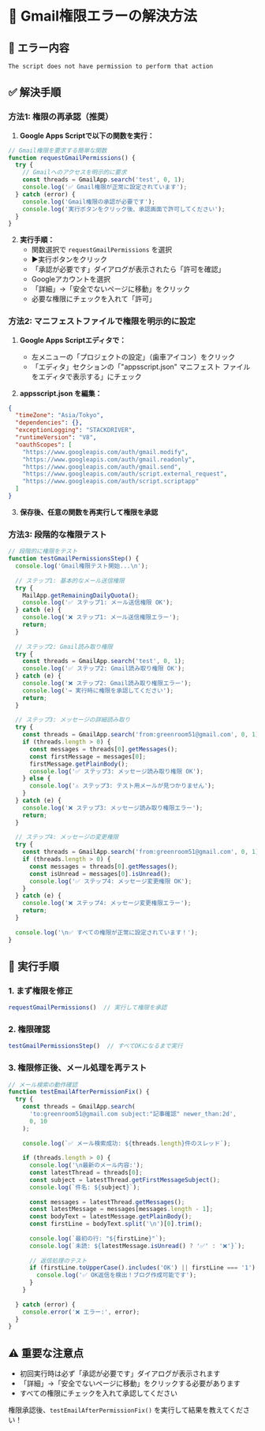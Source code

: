 # 🔧 Gmail権限エラーの解決方法

## 🚨 エラー内容
`The script does not have permission to perform that action`

## ✅ 解決手順

### **方法1: 権限の再承認（推奨）**

1. **Google Apps Scriptで以下の関数を実行：**

```javascript
// Gmail権限を要求する簡単な関数
function requestGmailPermissions() {
  try {
    // Gmailへのアクセスを明示的に要求
    const threads = GmailApp.search('test', 0, 1);
    console.log('✅ Gmail権限が正常に設定されています');
  } catch (error) {
    console.log('Gmail権限の承認が必要です');
    console.log('実行ボタンをクリック後、承認画面で許可してください');
  }
}
```

2. **実行手順：**
   - 関数選択で `requestGmailPermissions` を選択
   - ▶実行ボタンをクリック
   - 「承認が必要です」ダイアログが表示されたら「許可を確認」
   - Googleアカウントを選択
   - 「詳細」→「安全でないページに移動」をクリック
   - 必要な権限にチェックを入れて「許可」

### **方法2: マニフェストファイルで権限を明示的に設定**

1. **Google Apps Scriptエディタで：**
   - 左メニューの「プロジェクトの設定」（歯車アイコン）をクリック
   - 「エディタ」セクションの「"appsscript.json" マニフェスト ファイルをエディタで表示する」にチェック

2. **appsscript.json を編集：**

```json
{
  "timeZone": "Asia/Tokyo",
  "dependencies": {},
  "exceptionLogging": "STACKDRIVER",
  "runtimeVersion": "V8",
  "oauthScopes": [
    "https://www.googleapis.com/auth/gmail.modify",
    "https://www.googleapis.com/auth/gmail.readonly",
    "https://www.googleapis.com/auth/gmail.send",
    "https://www.googleapis.com/auth/script.external_request",
    "https://www.googleapis.com/auth/script.scriptapp"
  ]
}
```

3. **保存後、任意の関数を再実行して権限を承認**

### **方法3: 段階的な権限テスト**

```javascript
// 段階的に権限をテスト
function testGmailPermissionsStep() {
  console.log('Gmail権限テスト開始...\n');
  
  // ステップ1: 基本的なメール送信権限
  try {
    MailApp.getRemainingDailyQuota();
    console.log('✅ ステップ1: メール送信権限 OK');
  } catch (e) {
    console.log('❌ ステップ1: メール送信権限エラー');
    return;
  }
  
  // ステップ2: Gmail読み取り権限
  try {
    const threads = GmailApp.search('test', 0, 1);
    console.log('✅ ステップ2: Gmail読み取り権限 OK');
  } catch (e) {
    console.log('❌ ステップ2: Gmail読み取り権限エラー');
    console.log('→ 実行時に権限を承認してください');
    return;
  }
  
  // ステップ3: メッセージの詳細読み取り
  try {
    const threads = GmailApp.search('from:greenroom51@gmail.com', 0, 1);
    if (threads.length > 0) {
      const messages = threads[0].getMessages();
      const firstMessage = messages[0];
      firstMessage.getPlainBody();
      console.log('✅ ステップ3: メッセージ読み取り権限 OK');
    } else {
      console.log('⚠️ ステップ3: テスト用メールが見つかりません');
    }
  } catch (e) {
    console.log('❌ ステップ3: メッセージ読み取り権限エラー');
    return;
  }
  
  // ステップ4: メッセージの変更権限
  try {
    const threads = GmailApp.search('from:greenroom51@gmail.com', 0, 1);
    if (threads.length > 0) {
      const messages = threads[0].getMessages();
      const isUnread = messages[0].isUnread();
      console.log('✅ ステップ4: メッセージ変更権限 OK');
    }
  } catch (e) {
    console.log('❌ ステップ4: メッセージ変更権限エラー');
    return;
  }
  
  console.log('\n✅ すべての権限が正常に設定されています！');
}
```

## 🚀 実行手順

### **1. まず権限を修正**
```javascript
requestGmailPermissions()  // 実行して権限を承認
```

### **2. 権限確認**
```javascript
testGmailPermissionsStep()  // すべてOKになるまで実行
```

### **3. 権限修正後、メール処理を再テスト**
```javascript
// メール検索の動作確認
function testEmailAfterPermissionFix() {
  try {
    const threads = GmailApp.search(
      'to:greenroom51@gmail.com subject:"記事確認" newer_than:2d',
      0, 10
    );
    
    console.log(`✅ メール検索成功: ${threads.length}件のスレッド`);
    
    if (threads.length > 0) {
      console.log('\n最新のメール内容:');
      const latestThread = threads[0];
      const subject = latestThread.getFirstMessageSubject();
      console.log(`件名: ${subject}`);
      
      const messages = latestThread.getMessages();
      const latestMessage = messages[messages.length - 1];
      const bodyText = latestMessage.getPlainBody();
      const firstLine = bodyText.split('\n')[0].trim();
      
      console.log(`最初の行: "${firstLine}"`);
      console.log(`未読: ${latestMessage.isUnread() ? '✅' : '❌'}`);
      
      // 返信処理のテスト
      if (firstLine.toUpperCase().includes('OK') || firstLine === '1') {
        console.log('✅ OK返信を検出！ブログ作成可能です');
      }
    }
    
  } catch (error) {
    console.error('❌ エラー:', error);
  }
}
```

## ⚠️ 重要な注意点

- 初回実行時は必ず「承認が必要です」ダイアログが表示されます
- 「詳細」→「安全でないページに移動」をクリックする必要があります
- すべての権限にチェックを入れて承認してください

権限承認後、`testEmailAfterPermissionFix()` を実行して結果を教えてください！